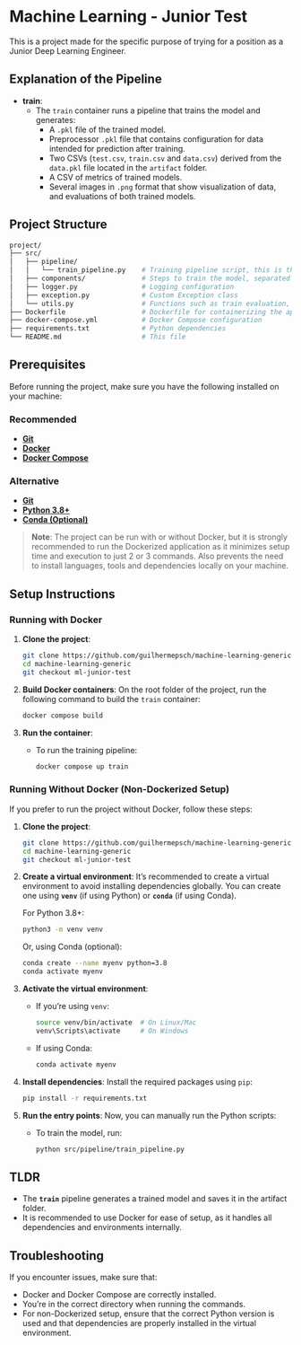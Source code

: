 
# Machine Learning - Junior Test

This is a project made for the specific purpose of trying for a position as a Junior Deep Learning Engineer.

## Explanation of the Pipeline

- **train**:
  - The `train` container runs a pipeline that trains the model and generates:
    - A `.pkl` file of the trained model.
    - Preprocessor `.pkl` file that contains configuration for data intended for prediction after training.
    - Two CSVs (`test.csv`, `train.csv` and `data.csv`) derived from the `data.pkl` file located in the `artifact` folder.
    - A CSV of metrics of trained models.
    - Several images in `.png` format that show visualization of data, and evaluations of both trained models.

## Project Structure

```bash
project/
├── src/
│   ├── pipeline/
│   │   └── train_pipeline.py    # Training pipeline script, this is the runnable one.
│   ├── components/              # Steps to train the model, separated by usage
│   ├── logger.py                # Logging configuration
│   ├── exception.py             # Custom Exception class
│   └── utils.py                 # Functions such as train evaluation, load and save objects.
├── Dockerfile                   # Dockerfile for containerizing the application
├── docker-compose.yml           # Docker Compose configuration
├── requirements.txt             # Python dependencies
└── README.md                    # This file
```

## Prerequisites

Before running the project, make sure you have the following installed on your machine:

### **Recommended**

- **[Git](https://git-scm.com/)**
- **[Docker](https://www.docker.com/)**
- **[Docker Compose](https://docs.docker.com/compose/)**

### **Alternative**

- **[Git](https://git-scm.com/)**
- **[Python 3.8+](https://www.python.org/downloads/release/python-380/)**
- **[Conda (Optional)](https://docs.conda.io/projects/conda/en/latest/index.html)**

> **Note**: The project can be run with or without Docker, but it is strongly recommended to run the Dockerized application as it minimizes setup time and execution to just 2 or 3 commands. Also prevents the need to install languages, tools and dependencies locally on your machine.

## Setup Instructions

### Running with Docker

1. **Clone the project**:

   ```bash
   git clone https://github.com/guilhermepsch/machine-learning-generic.git
   cd machine-learning-generic
   git checkout ml-junior-test
   ```

2. **Build Docker containers**:
   On the root folder of the project, run the following command to build the `train` container:

   ```bash
   docker compose build
   ```

3. **Run the container**:

   - To run the training pipeline:

     ```bash
     docker compose up train
     ```

### Running Without Docker (Non-Dockerized Setup)

If you prefer to run the project without Docker, follow these steps:

1. **Clone the project**:

   ```bash
   git clone https://github.com/guilhermepsch/machine-learning-generic.git
   cd machine-learning-generic
   git checkout ml-junior-test
   ```

2. **Create a virtual environment**:
   It’s recommended to create a virtual environment to avoid installing dependencies globally. You can create one using **`venv`** (if using Python) or **`conda`** (if using Conda).

   For Python 3.8+:

   ```bash
   python3 -m venv venv
   ```

   Or, using Conda (optional):

   ```bash
   conda create --name myenv python=3.8
   conda activate myenv
   ```

3. **Activate the virtual environment**:
   - If you’re using `venv`:

     ```bash
     source venv/bin/activate  # On Linux/Mac
     venv\Scripts\activate     # On Windows
     ```

   - If using Conda:

     ```bash
     conda activate myenv
     ```

4. **Install dependencies**:
   Install the required packages using `pip`:

   ```bash
   pip install -r requirements.txt
   ```

5. **Run the entry points**:
   Now, you can manually run the Python scripts:

   - To train the model, run:

     ```bash
     python src/pipeline/train_pipeline.py
     ```

## TLDR

- The **`train`** pipeline generates a trained model and saves it in the artifact folder.
- It is recommended to use Docker for ease of setup, as it handles all dependencies and environments internally.

## Troubleshooting

If you encounter issues, make sure that:

- Docker and Docker Compose are correctly installed.
- You’re in the correct directory when running the commands.
- For non-Dockerized setup, ensure that the correct Python version is used and that dependencies are properly installed in the virtual environment.
